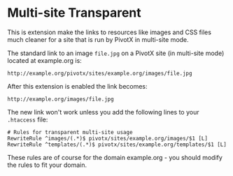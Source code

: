 Multi-site Transparent
======================

This is extension make the links to resources like images and CSS
files much cleaner for a site that is run by PivotX in multi-site mode.

The standard link to an image `file.jpg` on a PivotX site 
(in multi-site mode) located at example.org is:

    http://example.org/pivotx/sites/example.org/images/file.jpg

After this extension is enabled the link becomes:

    http://example.org/images/file.jpg

The new link won't work unless you add the following lines to your 
`.htaccess` file:

    # Rules for transparent multi-site usage
    RewriteRule ^images/(.*)$ pivotx/sites/example.org/images/$1 [L]
    RewriteRule ^templates/(.*)$ pivotx/sites/example.org/templates/$1 [L] 

These rules are of course for the domain example.org - you should modify the
rules to fit your domain.
